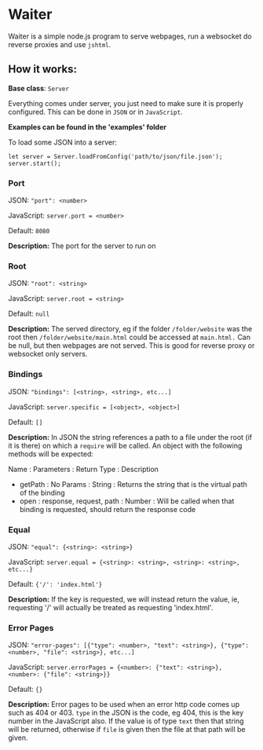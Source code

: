 # Waiter

Waiter is a simple node.js program to serve webpages, run a websocket do reverse proxies and use `jshtml`.

## How it works:

**Base class**: `Server`

Everything comes under server, you just need to make sure it is properly configured. This can be done in `JSON` or in `JavaScript`.

**Examples can be found in the 'examples' folder**

To load some JSON into a server:

```
let server = Server.loadFromConfig('path/to/json/file.json');
server.start();
```

### Port
JSON: ```"port": <number>```

JavaScript: ```server.port = <number>```

Default: ```8080```

**Description:** The port for the server to run on

### Root
JSON: ```"root": <string>```

JavaScript: ```server.root = <string>```

Default: ```null```

**Description:** The served directory, eg if the folder ```/folder/website``` was the root then ```/folder/website/main.html``` could be accessed at ```main.html.``` Can be null, but then webpages are not served. This is good for reverse proxy or websocket only servers.

### Bindings
JSON: ```"bindings": [<string>, <string>, etc...]```

JavaScript: ```server.specific = [<object>, <object>]```

Default: ```[]```

**Description:** In JSON the string references a path to a file under the root (if it is there) on which a `require` will be called. An object with the following methods will be expected:

  Name : Parameters : Return Type : Description
- getPath : No Params : String : Returns the string that is the virtual path of the binding
- open : response, request, path : Number : Will be called when that binding is requested, should return the response code 

### Equal
JSON: ```"equal": {<string>: <string>}```

JavaScript: ```server.equal = {<string>: <string>, <string>: <string>, etc...}```

Default: ```{'/': 'index.html'}```

**Description:** If the key is requested, we will instead return the value, ie, requesting '/' will actually be treated as requesting 'index.html'.

### Error Pages
JSON: ```"error-pages": [{"type": <number>, "text": <string>}, {"type": <number>, "file": <string>}, etc...]```

JavaScript: ```server.errorPages = {<number>: {"text": <string>}, <number>: {"file": <string>}}```

Default: ```{}```

**Description:** Error pages to be used when an error http code comes up such as 404 or 403. `type` in the JSON is the code, eg 404, this is the key number in the JavaScript also. If the value is of type `text` then that string will be returned, otherwise if `file` is  given then the file at that path will be given.

